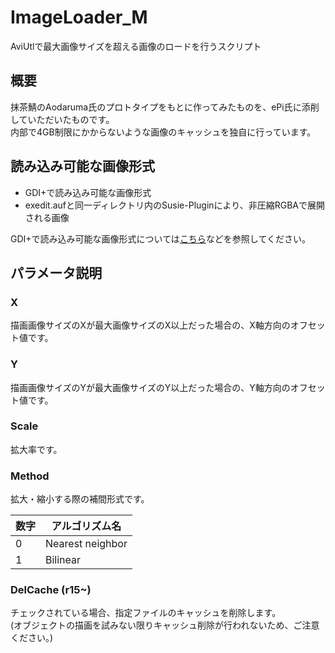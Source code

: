 # ImageLoader_M
AviUtlで最大画像サイズを超える画像のロードを行うスクリプト

## 概要
抹茶鯖のAodaruma氏のプロトタイプをもとに作ってみたものを、ePi氏に添削していただいたものです。  
内部で4GB制限にかからないような画像のキャッシュを独自に行っています。

## 読み込み可能な画像形式
+ GDI+で読み込み可能な画像形式
+ exedit.aufと同一ディレクトリ内のSusie-Pluginにより、非圧縮RGBAで展開される画像

GDI+で読み込み可能な画像形式については[こちら](https://docs.microsoft.com/ja-jp/windows/win32/gdiplus/-gdiplus-types-of-bitmaps-about#graphics-file-formats)などを参照してください。

## パラメータ説明
### X
描画画像サイズのXが最大画像サイズのX以上だった場合の、X軸方向のオフセット値です。
### Y
描画画像サイズのYが最大画像サイズのY以上だった場合の、Y軸方向のオフセット値です。
### Scale
拡大率です。
### Method
拡大・縮小する際の補間形式です。

|数字| アルゴリズム名 |
|----|----------------|
| 0  |Nearest neighbor|
| 1  |Bilinear        |

### DelCache (r15~)
チェックされている場合、指定ファイルのキャッシュを削除します。  
(オブジェクトの描画を試みない限りキャッシュ削除が行われないため、ご注意ください。)
